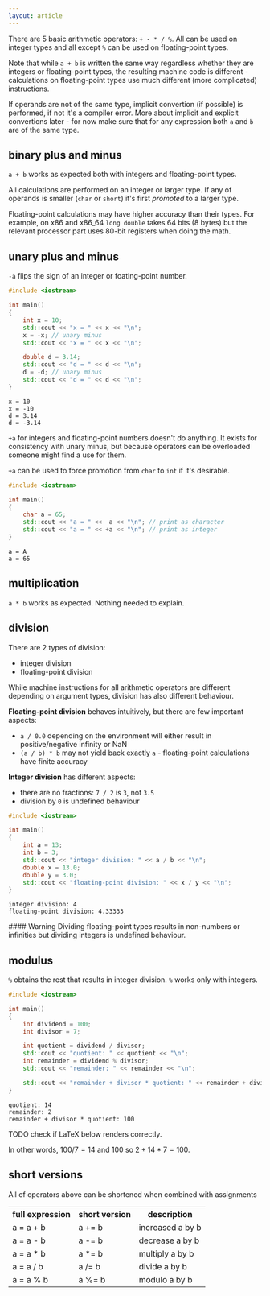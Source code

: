 ```yaml
---
layout: article
---
```


There are 5 basic arithmetic operators: `+ - * / %`. All can be used on integer types and all except `%` can be used on floating-point types.

Note that while `a + b` is written the same way regardless whether they are integers or floating-point types, the resulting machine code is different - calculations on floating-point types use much different (more complicated) instructions.

If operands are not of the same type, implicit convertion (if possible) is performed, if not it's a compiler error. More about implicit and explicit convertions later - for now make sure that for any expression both `a` and `b` are of the same type.

## binary plus and minus

`a + b` works as expected both with integers and floating-point types.

All calculations are performed on an integer or larger type. If any of operands is smaller (`char` or `short`) it's first *promoted* to a larger type.

Floating-point calculations may have higher accuracy than their types. For example, on x86 and x86_64 `long double` takes 64 bits (8 bytes) but the relevant processor part uses 80-bit registers when doing the math.

## unary plus and minus

`-a` flips the sign of an integer or foating-point number.

```c++
#include <iostream>

int main()
{
    int x = 10;
    std::cout << "x = " << x << "\n";
    x = -x; // unary minus
    std::cout << "x = " << x << "\n";

    double d = 3.14;
    std::cout << "d = " << d << "\n";
    d = -d; // unary minus
    std::cout << "d = " << d << "\n";
}
```

```
x = 10
x = -10
d = 3.14
d = -3.14
```

`+a` for integers and floating-point numbers doesn't do anything. It exists for consistency with unary minus, but because operators can be overloaded someone might find a use for them.

`+a` can be used to force promotion from `char` to `int` if it's desirable.

```c++
#include <iostream>

int main()
{
    char a = 65;
    std::cout << "a = " <<  a << "\n"; // print as character
    std::cout << "a = " << +a << "\n"; // print as integer
}
```

```
a = A
a = 65
```

## multiplication

`a * b` works as expected. Nothing needed to explain.

## division

There are 2 types of division:

- integer division
- floating-point division

While machine instructions for all arithmetic operators are different depending on argument types, division has also different behaviour.

**Floating-point division** behaves intuitively, but there are few important aspects:

- `a / 0.0` depending on the environment will either result in positive/negative infinity or NaN
- `(a / b) * b` may not yield back exactly `a` - floating-point calculations have finite accuracy

**Integer division** has different aspects:

- there are no fractions: `7 / 2` is `3`, not `3.5`
- division by `0` is undefined behaviour

```c++
#include <iostream>

int main()
{
    int a = 13;
    int b = 3;
    std::cout << "integer division: " << a / b << "\n";
    double x = 13.0;
    double y = 3.0;
    std::cout << "floating-point division: " << x / y << "\n";
}
```

```
integer division: 4
floating-point division: 4.33333
```

<div class="note warning">
#### Warning
<i class="fas fa-exclamation-circle"></i>
Dividing floating-point types results in non-numbers or infinities but dividing integers is undefined behaviour.
</div>

## modulus

`%` obtains the rest that results in integer division. `%` works only with integers.


```c++
#include <iostream>

int main()
{
    int dividend = 100;
    int divisor = 7;

    int quotient = dividend / divisor;
    std::cout << "quotient: " << quotient << "\n";
    int remainder = dividend % divisor;
    std::cout << "remainder: " << remainder << "\n";

    std::cout << "remainder + divisor * quotient: " << remainder + divisor * quotient << "\n"; 
}
```

```
quotient: 14
remainder: 2
remainder + divisor * quotient: 100
```

TODO check if LaTeX below renders correctly.

In other words, $100 / 7 = 14$ and $100 % 7 = 2$ so $2 + 14 * 7 = 100$.

## short versions

All of operators above can be shortened when combined with assignments

<div class="table-responsive">
    <table class="table table-bordered table-dark">
        <tbody>
            <tr>
                <th>full expression</th>
                <th>short version</th>
                <th>description</th>
            </tr>
            <tr>
                <td>a = a + b</td>
                <td>a += b</td>
                <td>increased a by b</td>
            </tr>
            <tr>
                <td>a = a - b</td>
                <td>a -= b</td>
                <td>decrease a by b</td>
            </tr>
            <tr>
                <td>a = a * b</td>
                <td>a *= b</td>
                <td>multiply a by b</td>
            </tr>
            <tr>
                <td>a = a / b</td>
                <td>a /= b</td>
                <td>divide a by b</td>
            </tr>
            <tr>
                <td>a = a % b</td>
                <td>a %= b</td>
                <td>modulo a by b</td>
            </tr>
        </tbody>
    </table>
</div>
